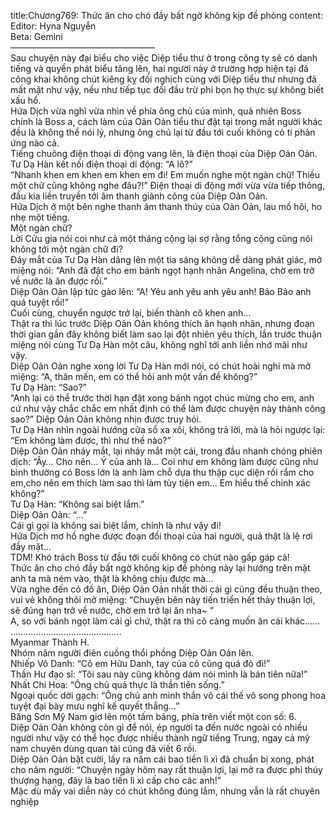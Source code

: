 title:Chương769: Thức ăn cho chó đầy bất ngờ không kịp đề phòng
content:
Editor: Hyna Nguyễn<br>Beta: Gemini<br>————————————————–<br>Sau chuyện này đại biểu cho việc Diệp tiểu thư ở trong công ty sẽ có danh tiếng và quyền phát biểu tăng lên, hai người này ở trường hợp hiện tại đã công khai không chút kiêng kỵ đối nghịch cùng với Diệp tiểu thư nhưng đã mất mặt như vậy, nếu như tiếp tục đối đầu trừ phi bọn họ thực sự không biết xấu hổ.<br>Hứa Dịch vừa nghĩ vừa nhìn về phía ông chủ của mình, quả nhiên Boss chính là Boss a, cách làm của Oản Oản tiểu thư đặt tại trong mắt người khác đều là không thể nói lý, nhưng ông chủ lại từ đầu tới cuối không có tí phản ứng nào cả.<br>Tiếng chuông điện thoại di động vang lên, là điện thoại của Diệp Oản Oản.<br>Tư Dạ Hàn kết nối điện thoại di động: “A lô?”<br>“Nhanh khen em khen em khen em đi! Em muốn nghe một ngàn chữ! Thiếu một chữ cũng không nghe đâu?!” Điện thoại di động mới vừa vừa tiếp thông, đầu kia liền truyền tới âm thanh giành công của Diệp Oản Oản.<br>Hứa Dịch ở một bên nghe thanh âm thanh thúy của Oản Oản, lau mồ hôi, ho nhẹ một tiếng.<br>Một ngàn chữ?<br>Lời Cửu gia nói coi như cả một tháng cộng lại sợ rằng tổng cộng cũng nói không tới một ngàn chữ đi?<br>Đáy mắt của Tư Dạ Hàn dâng lên một tia sáng không dễ dàng phát giác, mở miệng nói: “Anh đã đặt cho em bánh ngọt hạnh nhân Angelina, chờ em trở về nước là ăn được rồi.”<br>Diệp Oản Oản lập tức gào lên: “A! Yêu anh yêu anh yêu anh! Bảo Bảo anh quá tuyệt rồi!”<br>Cuối cùng, chuyển ngược trở lại, biến thành cô khen anh…<br>Thật ra thì lúc trước Diệp Oản Oản không thích ăn hạnh nhân, nhưng đoạn thời gian gần đây không biết làm sao lại đột nhiên yêu thích, lần trước thuận miệng nói cùng Tư Dạ Hàn một câu, không nghĩ tới anh liền nhớ mãi như vậy.<br>Diệp Oản Oản nghe xong lời Tư Dạ Hàn mới nói, có chút hoài nghi mà mở miệng: “A, thân mến, em có thể hỏi anh một vấn đề không?”<br>Tư Dạ Hàn: “Sao?”<br>“Anh lại có thể trước thời hạn đặt xong bánh ngọt chúc mừng cho em, anh cứ như vậy chắc chắc em nhất định có thể làm được chuyện này thành công sao?” Diệp Oản Oản không nhịn được truy hỏi.<br>Tư Dạ Hàn nhìn ngoài hướng cửa sổ xa xôi, không trả lời, mà là hỏi ngược lại: “Em không làm được, thì như thế nào?”<br>Diệp Oản Oản nháy mắt, lại nháy mắt một cái, trong đầu nhanh chóng phiên dịch: “Ây… Cho nên… Ý của anh là… Coi như em không làm được cũng như bình thường có Boss lớn là anh làm chỗ dựa thu thập cục diện rối rắm cho em,cho nên em thích làm sao thì làm tùy tiện em… Em hiểu thế chính xác không?”<br>Tư Dạ Hàn: “Không sai biệt lắm.”<br>Diệp Oản Oản: “…”<br>Cái gì gọi là không sai biệt lắm, chính là như vậy đi!<br>Hứa Dịch mơ hồ nghe được đoạn đối thoại của hai người, quả thật là lệ rơi đầy mặt…<br>TDM! Khó trách Boss từ đầu tới cuối không có chút nào gấp gáp cả!<br>Thức ăn cho chó đầy bất ngờ không kịp đề phòng này lại hướng trên mặt anh ta mà ném vào, thật là không chịu được mà…<br>Vừa nghe đến có đồ ăn, Diệp Oản Oản nhất thời cái gì cũng đều thuận theo, vui vẻ không thôi mở miệng: “Chuyện bên này tiến triển hết thảy thuận lợi, sẽ đúng hạn trở về nước, chờ em trở lại ăn nha~ ”<br>A, so với bánh ngọt làm cái gì chứ, thật ra thì cô càng muốn ăn cái khác……<br>……………………………………..<br>Myanmar Thành H.<br>Nhóm năm người điên cuồng thổi phồng Diệp Oản Oản lên.<br>Nhiếp Vô Danh: “Cô em Hữu Danh, tay của cô cũng quá đỏ đi!”<br>Thần Hư đạo sĩ: “Tôi sau này cũng không dám nói mình là bán tiên nữa!”<br>Nhất Chi Hoa: “Ông chủ quả thực là thần tiên sống.”<br>Ngoại quốc dời gạch: “Ông chủ anh minh thần võ cái thế vô song phong hoa tuyệt đại bày mưu nghĩ kế quyết thắng…”<br>Băng Sơn Mỹ Nam giơ lên một tấm bảng, phía trên viết một con số: 6.<br>Diệp Oản Oản không còn gì để nói, ép người ta đến nước ngoài có nhiều người như vậy có thể học được nhiều thành ngữ tiếng Trung, ngay cả mỹ nam chuyên dùng quan tài cũng đã viết 6 rồi.<br>Diệp Oản Oản bật cười, lấy ra năm cái bao tiền lì xì đã chuẩn bị xong, phát cho năm người: “Chuyện ngày hôm nay rất thuận lợi, lại mở ra được phỉ thúy thượng hạng, đây là bao tiền lì xì cấp cho các anh!”<br>Mặc dù mấy vai diễn này có chút không đúng lắm, nhưng vẫn là rất chuyên nghiệp